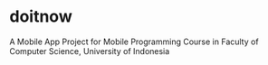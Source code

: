# doitnow
A Mobile App Project for Mobile Programming Course in Faculty of Computer Science, University of Indonesia
